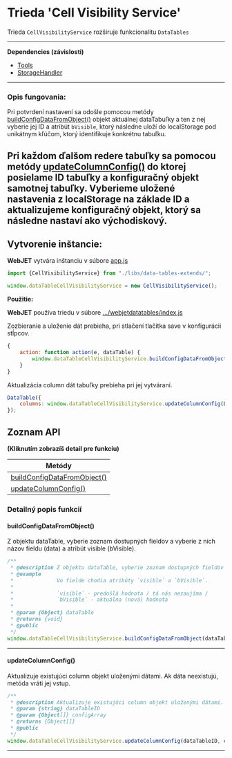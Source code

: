 # Trieda 'Cell Visibility Service'

Trieda `CellVisibilityService` rozširuje funkcionalitu `DataTables`

---
**Dependencies (závislosti)**
- [Tools](tools.md)
- [StorageHandler](storage-handler.md)
---

### Opis fungovania:

Pri potvrdení nastavení sa odošle pomocou metódy [buildConfigDataFromObject()](#buildconfigdatafromobject) objekt aktuálnej dataTabuľky
a ten z nej vyberie jej ID a atribút `bVisible`, ktorý následne uloží do localStorage pod unikátnym kľúčom, ktorý identifikuje konkrétnu tabuľku.

Pri každom ďalšom redere tabuľky sa pomocou metódy [updateColumnConfig()](#updatecolumnconfig) do ktorej posielame ID tabuľky a konfiguračný objekt samotnej tabuľky.
Vyberieme uložené nastavenia z localStorage na základe ID a aktualizujeme konfiguračný objekt, ktorý sa následne nastaví ako východiskový.
---
## Vytvorenie inštancie:
**WebJET** vytvára inštanciu v súbore [app.js](https://github.com/webjetcms/webjetcms/blob/main/src/main/webapp/admin/v9/src/js/app.js)
```javascript
import {CellVisibilityService} from "./libs/data-tables-extends/";

window.dataTableCellVisibilityService = new CellVisibilityService();
```

**Použitie:**

**WebJET** používa triedu v súbore [.../webjetdatatables/index.js](https://github.com/webjetcms/webjetcms/blob/main/src/main/webapp/admin/v9/npm_packages/webjetdatatables/index.js)

Zozbieranie a uloženie dát prebieha, pri stlačení tlačítka save v konfigurácii stĺpcov.
```javascript
{
    action: function action(e, dataTable) {
        window.dataTableCellVisibilityService.buildConfigDataFromObject(dataTable);
    }
}
```

Aktualizácia column dát tabuľky prebieha pri jej vytváraní.
```javascript
DataTable({
    columns: window.dataTableCellVisibilityService.updateColumnConfig(DATA.id, DATA.columns),
});
```

## Zoznam API
**(Kliknutím zobrazíš detail pre funkciu)**

| Metódy                                                    |
| -----------                                               |
| [buildConfigDataFromObject()](#buildconfigdatafromobject) |
| [updateColumnConfig()](#updatecolumnconfig)               |


### Detailný popis funkcií

#### buildConfigDataFromObject()
Z objektu dataTable, vyberie zoznam dostupných fieldov a vyberie z nich názov fieldu (data) a atribút visible (bVisible).
```javascript
/**
 * @description Z objektu dataTable, vyberie zoznam dostupných fieldov a vyberie z nich názov fieldu (data) a atribút visible (bVisible).
 * @example
 *              Vo fielde chodia atribúty `visible` a `bVisible`.
 *
 *              `visible` - predošlá hodnota / tá nás nezaujíma /
 *              `bVisible` - aktuálna (nová) hodnota
 *
 * @param {Object} dataTable
 * @returns {void}
 * @public
 */
window.dataTableCellVisibilityService.buildConfigDataFromObject(dataTable);
```
---

#### updateColumnConfig()
Aktualizuje existujúci column objekt uloženými dátami. Ak dáta neexistujú, metóda vráti jej vstup.
```javascript
/**
 * @description Aktualizuje existujúci column objekt uloženými dátami. Ak dáta neexistujú, metóda vráti jej vstup.
 * @param {string} dataTableID
 * @param {Object[]} configArray
 * @returns {Object[]}
 * @public
 */
window.dataTableCellVisibilityService.updateColumnConfig(dataTableID, configArray);
```
---

